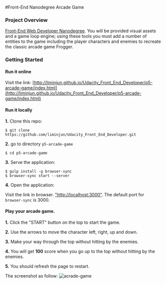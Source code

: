 
#Front-End Nanodegree Arcade Game

### Project Overview

[Front-End Web Developer Nanodegree](https://www.udacity.com/course/front-end-web-developer-nanodegree--nd001). You will be provided visual assets and a game loop engine; using these tools you must add a number of entities to the game including the player characters and enemies to recreate the classic arcade game Frogger.

### Getting Started

#### Run it online

Visit the link: [http://liminjun.github.io/Udacity_Front_End_Developer/p5-arcade-game/index.html](http://liminjun.github.io/Udacity_Front_End_Developer/p5-arcade-game/index.html)

#### Run it locally

**1.** Clone this repo:

```
$ git clone https://github.com/liminjun/Udacity_Front_End_Developer.git
```
**2.**
go to directory `p5-arcade-game`
```
$ cd p5-arcade-game
```

**3.** Serve the application:

```
$ gulp install -g browser-sync
$ browser-sync start --server
```

**4.** Open the application:

Visit the link in browser. ["http://localhost:3000"]("http://localhost:3000"). The default port for `browser-sync` is 3000.

####  Play your arcade game.

**1.** Click the "START" button on the top to start the game.

**2.** Use the arrows to move the character left, right, up and down.

**3.** Make your way through the top without hitting by the enemies.

**4.** You will get **100** score when you go up to the top without hitting by the enemies.

**5.** You should refresh the page to restart.

The screenshot as follow:
![acrade-game](https://cloud.githubusercontent.com/assets/966009/23091786/1314b348-f5f9-11e6-9d1c-0cabc5f68fdc.jpg)

